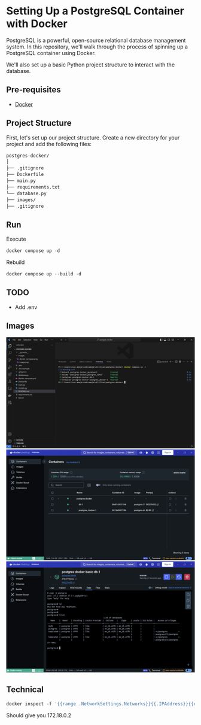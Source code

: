 # Setting Up a PostgreSQL Container with Docker
PostgreSQL is a powerful, open-source relational database management system. In this repository, we'll walk through the process of spinning up a PostgreSQL container using Docker.

We'll also set up a basic Python project structure to interact with the database.

## Pre-requisites
- [Docker](https://www.docker.com/)

## Project Structure
First, let's set up our project structure. Create a new directory for your project and add the following files:

```markdown
postgres-docker/
│
├── .gitignore
├── Dockerfile
├── main.py
├── requirements.txt
└── database.py
├── images/
├── .gitignore
```
## Run
Execute
``` Powershell
docker compose up -d
```
Rebuild
``` Powershell
docker compose up --build -d
```
## TODO
- Add .env

## Images
![Installation](images/installation.png)
![Docker](images/docker.png)
![Postgres](images/postgres.png)

## Technical
``` Powershell
docker inspect -f '{{range .NetworkSettings.Networks}}{{.IPAddress}}{{end}}' postgres-docker-basic-db-1
```
Should give you 172.18.0.2
